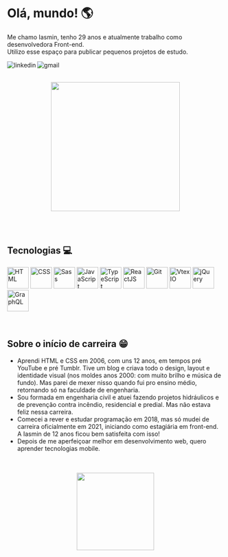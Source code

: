 <h1>Olá, mundo! 🌎</h1>
<p>Me chamo Iasmin, tenho 29 anos e atualmente trabalho como desenvolvedora Front-end. </br> Utilizo esse espaço para publicar pequenos projetos de estudo.</p> 

<div display="inline-block" align="left">
<a href="https://www.linkedin.com/in/iasminln/" target="_blank">
<img loading="lazy" align="left" src="https://img.shields.io/badge/LinkedIn-0077B5?style=for-the-badge&logo=linkedin&logoColor=white" alt="linkedin" />
</a>
<a href="mailto:iasmin.ln94@gmail.com">
<img loading="lazy" align="left" src="https://img.shields.io/badge/Gmail-D14836?style=for-the-badge&logo=gmail&logoColor=white" alt="gmail" />
</a>
</div>

</br>
</br>

<p align="center">
<img align="center" src="https://cdn.discordapp.com/attachments/1003853007319990425/1143287804076494918/Group_24.png" width="300px"  />
</p>

</br>
</br>

<h2>Tecnologias 💻</h2>
<div display="inline-block" align="left">
<img loading="lazy" src="https://cdn.jsdelivr.net/gh/devicons/devicon/icons/html5/html5-original.svg" width="50" height="50" title="HTML" />
<img loading="lazy" src="https://cdn.jsdelivr.net/gh/devicons/devicon/icons/css3/css3-original.svg" width="50" height="50" title="CSS" />
<img loading="lazy" src="https://cdn.jsdelivr.net/gh/devicons/devicon/icons/sass/sass-original.svg" width="50" height="50" title="Sass" />
<img loading="lazy" src="https://cdn.jsdelivr.net/gh/devicons/devicon/icons/javascript/javascript-original.svg" width="50" height="50" title="JavaScript" />
<img loading="lazy" src="https://cdn.jsdelivr.net/gh/devicons/devicon/icons/typescript/typescript-original.svg" width="50" height="50" title="TypeScript" />
<img loading="lazy" src="https://cdn.jsdelivr.net/gh/devicons/devicon/icons/react/react-original.svg" width="50" height="50" title="ReactJS" />
<img loading="lazy" src="https://cdn.jsdelivr.net/gh/devicons/devicon/icons/git/git-original.svg" width="50" height="50" title="Git" />
<img loading="lazy" src="https://cdn.discordapp.com/attachments/1003853007319990425/1004026079192809543/logo-vtex.png" width="50" height="50" title="Vtex IO" /> 
<img loading="lazy" src="https://cdn.jsdelivr.net/gh/devicons/devicon/icons/jquery/jquery-plain-wordmark.svg" width="50" height="50" title="jQuery" />    
<img loading="lazy" src="https://cdn.jsdelivr.net/gh/devicons/devicon/icons/graphql/graphql-plain.svg" width="50" height="50" title="GraphQL" /> 
</div>
</br>
</br>


<h2 align="left">Sobre o início de carreira 😁</h2>
<ul>
<li>Aprendi HTML e CSS em 2006, com uns 12 anos, em tempos pré YouTube e pré Tumblr. Tive um blog e criava todo o design, layout e identidade visual (nos moldes anos 2000: com muito brilho e música de fundo). Mas parei de mexer nisso quando fui pro ensino médio, retornando só na faculdade de engenharia.</li>
<li>Sou formada em engenharia civil e atuei fazendo projetos hidráulicos e de prevenção contra incêndio, residencial e predial. Mas não estava feliz nessa carreira.</li>
<li>Comecei a rever e estudar programação em 2018, mas só mudei de carreira oficialmente em 2021, iniciando como estagiária em front-end. A Iasmin de 12 anos ficou bem satisfeita com isso!</li>
<li>Depois de me aperfeiçoar melhor em desenvolvimento web, quero aprender tecnologias mobile.</li>
</ul>

</br>
</br>

<div align="center">
<a href="https://github.com/iasminln">
<img height="180em" src="https://github-readme-stats.vercel.app/api/top-langs/?username=iasminln&layout=compact&langs_count=7&theme=dracula"/>
<!-- <img height="180em" src="https://github-readme-stats.vercel.app/api?username=iasminln&show_icons=true&theme=dracula&include_all_commits=true&count_private=true"/> -->
</div>

